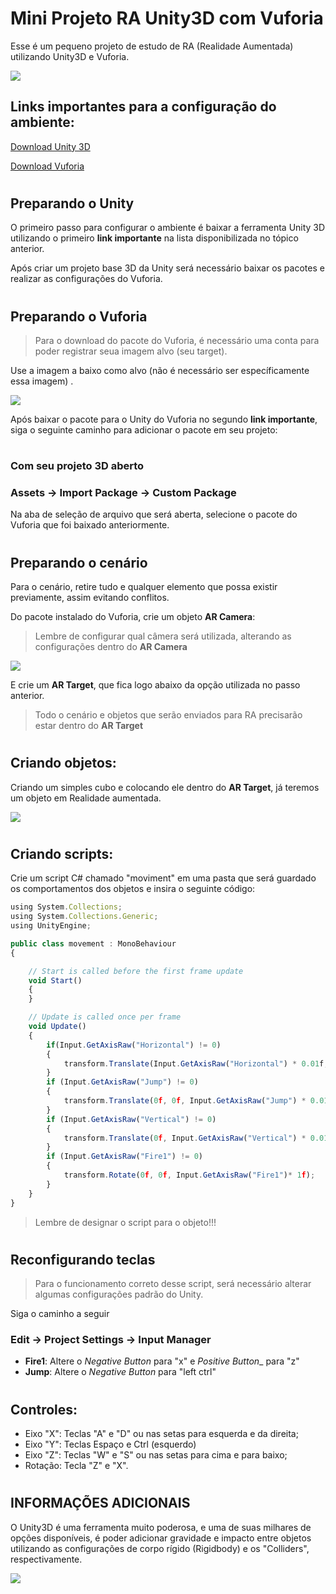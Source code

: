 # Mini Projeto RA Unity3D com Vuforia
Esse é um pequeno projeto de estudo de RA (Realidade Aumentada) utilizando Unity3D e Vuforia.

<img src="img/imagem_1.png">

## **Links importantes** para a configuração do ambiente:
[Download Unity 3D](https://unity.com/pt/download)

[Download Vuforia](https://developer.vuforia.com/downloads/sdk)
#
## Preparando o Unity
O primeiro passo para configurar o ambiente é baixar a ferramenta Unity 3D utilizando o primeiro **link importante** na lista disponibilizada no tópico anterior. 

Após criar um projeto base 3D da Unity será necessário baixar os pacotes e realizar as configurações do Vuforia.
#
## Preparando o Vuforia
> Para o download do pacote do Vuforia, é necessário uma conta para poder registrar seua imagem alvo (seu target).

Use a imagem a baixo como alvo (não é necessário ser específicamente essa imagem) .

<img src="img/Target.png">

Após baixar o pacote para o Unity do Vuforia no segundo **link importante**, siga o seguinte caminho para adicionar o pacote em seu projeto:
#
### **Com seu projeto 3D aberto**
### **Assets -> Import Package -> Custom Package**
Na aba de seleção de arquivo que será aberta, selecione o pacote do Vuforia que foi baixado anteriormente.
#
## Preparando o cenário
Para o cenário, retire tudo e qualquer elemento que possa existir previamente, assim evitando conflitos.

Do pacote instalado do Vuforia, crie um objeto **AR Camera**:
> Lembre de configurar qual câmera será utilizada, alterando as configurações dentro do **AR Camera**

<img src="img/imagem_3.png">

E crie um **AR Target**, que fica logo abaixo da opção utilizada no passo anterior.

>Todo o cenário e objetos que serão enviados para RA precisarão estar dentro do **AR Target**
#
## Criando objetos:
Criando um simples cubo e colocando ele dentro do **AR Target**, já teremos um objeto em Realidade aumentada.

<img src="img/imagem_4.png">

#
## Criando scripts:
Crie um script C# chamado "moviment" em uma pasta que será guardado os comportamentos dos objetos e insira o seguinte código:

```javascript
using System.Collections;
using System.Collections.Generic;
using UnityEngine;

public class movement : MonoBehaviour
{

    // Start is called before the first frame update
    void Start()
    {
    }

    // Update is called once per frame
    void Update()
    {
        if(Input.GetAxisRaw("Horizontal") != 0)
        {
            transform.Translate(Input.GetAxisRaw("Horizontal") * 0.01f, 0f, 0f);
        }
        if (Input.GetAxisRaw("Jump") != 0)
        {
            transform.Translate(0f, 0f, Input.GetAxisRaw("Jump") * 0.01f);
        }
        if (Input.GetAxisRaw("Vertical") != 0)
        {
            transform.Translate(0f, Input.GetAxisRaw("Vertical") * 0.01f, 0f);
        }
        if (Input.GetAxisRaw("Fire1") != 0)
        {
            transform.Rotate(0f, 0f, Input.GetAxisRaw("Fire1")* 1f);
        }
    }
}
```

> Lembre de designar o script para o objeto!!!
#
## Reconfigurando teclas
>Para o funcionamento correto desse script, será necessário alterar algumas configurações padrão do Unity.

Siga o caminho a seguir

### **Edit -> Project Settings -> Input Manager**

- **Fire1**: Altere o _Negative Button_ para "x" e _Positive Button__ para "z"
- **Jump**: Altere o _Negative Button_ para "left ctrl" 
#
## Controles:
- Eixo "X": Teclas "A" e "D" ou nas setas para esquerda e da direita;
- Eixo "Y": Teclas Espaço e Ctrl (esquerdo)
- Eixo "Z": Teclas "W" e "S" ou nas setas para cima e para baixo;
- Rotação: Tecla "Z" e "X".
#
## **INFORMAÇÕES ADICIONAIS**
O Unity3D é uma ferramenta muito poderosa, e uma de suas milhares de opções disponíveis, é poder adicionar gravidade e impacto entre objetos utilizando as configurações de corpo rígido (Rigidbody) e os "Colliders", respectivamente.

<img src="img/imagem_2.png">